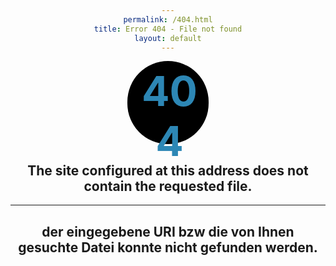 ```yaml
---
permalink: /404.html
title: Error 404 - File not found
layout: default
---
```

<style> body { text-align: center; } #kuller { margin: auto; width: 125px; height: 125px; background-color: #000 !important; color: #2d87b5 !important; border-radius: 360px; text-align: center; vertical-align: middle; font-size: 66px; padding-top: 8px; padding-left: 5px; } </style> 

<h1 id="kuller" class="genericon genericon-404">404</h1>
<h2>The site configured at this address does not contain the requested file.</h2> 
<hr> 
<h2>der eingegebene URI bzw die von Ihnen gesuchte Datei konnte nicht gefunden werden.</h2>
